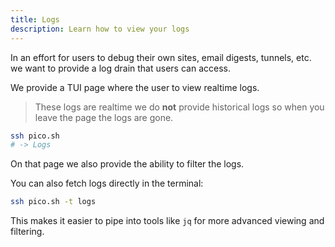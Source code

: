 ```yaml
---
title: Logs
description: Learn how to view your logs
---
```


In an effort for users to debug their own sites, email digests, tunnels, etc. we
want to provide a log drain that users can access.

We provide a TUI page where the user to view realtime logs.

> These logs are realtime we do **not** provide historical logs so when you
> leave the page the logs are gone.

```bash
ssh pico.sh
# -> Logs
```

On that page we also provide the ability to filter the logs.

You can also fetch logs directly in the terminal:

```bash
ssh pico.sh -t logs
```

This makes it easier to pipe into tools like `jq` for more advanced viewing and
filtering.
